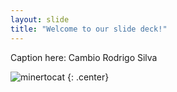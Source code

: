 ```yaml
---
layout: slide
title: "Welcome to our slide deck!"
---
```


Caption here: Cambio Rodrigo Silva

![minertocat](https://octodex.github.com/images/minertocat.png)
{: .center}
